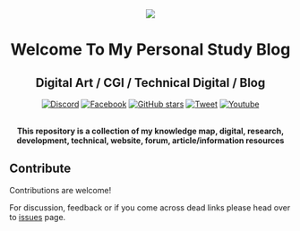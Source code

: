 <div align="center">
  <img src="https://w.wallhaven.cc/full/39/wallhaven-399z3d.jpg"/>
  <h1 align="center">Welcome To My Personal Study Blog</h1>
  <h2 align="center">Digital Art / CGI / Technical Digital / Blog<br></h2>
</div>

<div align="center">
  <a href="https://discord.gg/VnhuSh3"><img src="https://img.shields.io/badge/Discord-7289DA?style=for-the-badge&logo=discord&logoColor=white" alt="Discord"></a>
  <a href="https://www.facebook.com/alyssa.network0"><img src="https://img.shields.io/badge/Facebook-1877F2?style=for-the-badge&logo=facebook&logoColor=white" alt="Facebook"></a>
  <a href="https://github.com/zzinggame/Research-Development-Blog"><img src="https://img.shields.io/github/stars/zzinggame/Research-Development-Blog?color=555&logo=github&style=for-the-badge" alt="GitHub stars"></a>
  <a href="https://twitter.com/AlyssarieN"><img src="https://img.shields.io/badge/Twitter-1DA1F2?style=for-the-badge&logo=twitter&logoColor=white" alt="Tweet"></a>
  <a href="https://www.youtube.com/AlyssaNetwork"><img src="https://img.shields.io/badge/YouTube-FF0000?style=for-the-badge&logo=youtube&logoColor=white" alt="Youtube"></a>
</div>
<p align="center">
  <br><b>This repository is a collection of my knowledge map, digital, research, development, technical, website, forum, article/information resources</b><br>
</p>

## Contribute

Contributions are welcome!

For discussion, feedback or if you come across dead links please head over to [issues](https://github.com/zzinggame/Research-Development-Blog/issues/) page.
